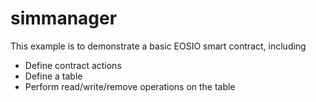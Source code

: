 # simmanager

This example is to demonstrate a basic EOSIO smart contract, including

- Define contract actions
- Define a table
- Perform read/write/remove operations on the table
